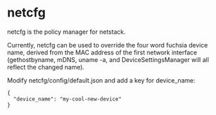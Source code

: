 # netcfg

netcfg is the policy manager for netstack.

Currently, netcfg can be used to override the four word fuchsia device name,
derived from the MAC address of the first network interface (gethostbyname,
mDNS, uname -a, and DeviceSettingsManager will all reflect the changed name).

Modify netcfg/config/default.json and add a key for device_name:

```
{
  "device_name": "my-cool-new-device"
}
```
